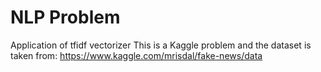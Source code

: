 # NLP Problem
Application of tfidf vectorizer
This is a Kaggle problem and the dataset is taken from:
https://www.kaggle.com/mrisdal/fake-news/data

